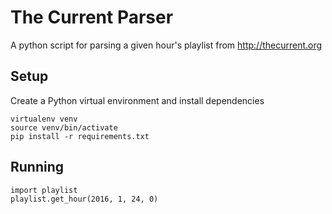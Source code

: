 # The Current Parser
A python script for parsing a given hour's playlist from http://thecurrent.org

## Setup
Create a Python virtual environment and install dependencies
```
virtualenv venv
source venv/bin/activate
pip install -r requirements.txt
```

## Running
```
import playlist
playlist.get_hour(2016, 1, 24, 0)
```

